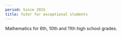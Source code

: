 ```yaml
---
period: Since 2015
title: Tutor for exceptional students
---
```


Mathematics for 6th, 10th and 11th high school grades.
